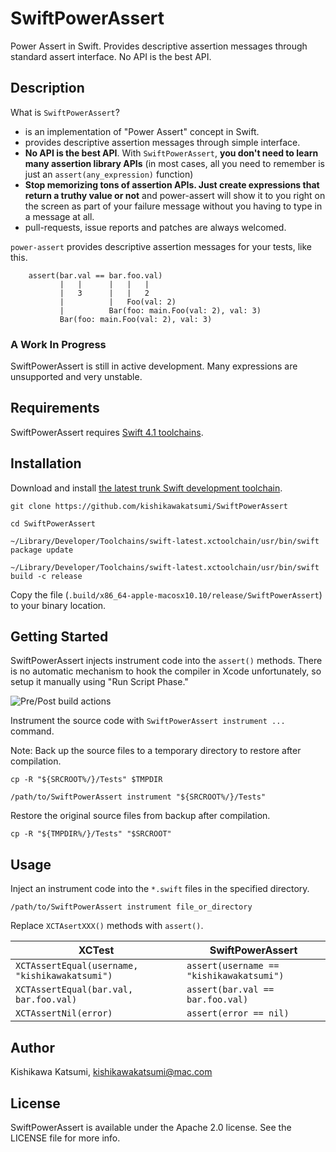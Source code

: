 # SwiftPowerAssert

Power Assert in Swift. Provides descriptive assertion messages through standard assert interface. No API is the best API.

Description
---------------------------------------

What is `SwiftPowerAssert`?

 * is an implementation of "Power Assert" concept in Swift.
 * provides descriptive assertion messages through simple interface.
 * __No API is the best API__. With `SwiftPowerAssert`, __you don't need to learn many assertion library APIs__ (in most cases, all you need to remember is just an `assert(any_expression)` function)
 * __Stop memorizing tons of assertion APIs. Just create expressions that return a truthy value or not__ and power-assert will show it to you right on the screen as part of your failure message without you having to type in a message at all.
 * pull-requests, issue reports and patches are always welcomed.


`power-assert` provides descriptive assertion messages for your tests, like this.

        assert(bar.val == bar.foo.val)
               |   |      |   |   |
               |   3      |   |   2
               |          |   Foo(val: 2)
               |          Bar(foo: main.Foo(val: 2), val: 3)
               Bar(foo: main.Foo(val: 2), val: 3)

### A Work In Progress
SwiftPowerAssert is still in active development. Many expressions are unsupported and very unstable.

Requirements
---------------------------------------
SwiftPowerAssert requires [Swift 4.1 toolchains](https://swift.org/download/#snapshots).

Installation
---------------------------------------
Download and install [the latest trunk Swift development toolchain](https://swift.org/download/#snapshots).

```shell
git clone https://github.com/kishikawakatsumi/SwiftPowerAssert
```

```shell
cd SwiftPowerAssert
```

```shell
~/Library/Developer/Toolchains/swift-latest.xctoolchain/usr/bin/swift package update
```

```shell
~/Library/Developer/Toolchains/swift-latest.xctoolchain/usr/bin/swift build -c release
```

Copy the file (`.build/x86_64-apple-macosx10.10/release/SwiftPowerAssert`) to your binary location.

Getting Started
---------------------------------------

SwiftPowerAssert injects instrument code into the `assert()` methods. There is no automatic mechanism to hook the compiler in Xcode unfortunately, so setup it manually using "Run Script Phase."

<img src='https://user-images.githubusercontent.com/40610/33810940-3b62ae9c-de4f-11e7-9c0d-43fa9d705fcc.png' alt='Pre/Post build actions'>

Instrument the source code with `SwiftPowerAssert instrument ...` command.

Note: Back up the source files to a temporary directory to restore after compilation.

```shell
cp -R "${SRCROOT%/}/Tests" $TMPDIR

/path/to/SwiftPowerAssert instrument "${SRCROOT%/}/Tests"
```

Restore the original source files from backup after compilation.

```shell
cp -R "${TMPDIR%/}/Tests" "$SRCROOT"
```

Usage
---------------------------------------
Inject an instrument code into the `*.swift` files in the specified directory.

```shell
/path/to/SwiftPowerAssert instrument file_or_directory
```

Replace `XCTAsertXXX()` methods with `assert()`.

| XCTest        | SwiftPowerAssert|
| ------------- |-------------|
| `XCTAssertEqual(username, "kishikawakatsumi")` |`assert(username == "kishikawakatsumi")` |
| `XCTAssertEqual(bar.val, bar.foo.val)`         |`assert(bar.val == bar.foo.val)`         |
| `XCTAssertNil(error)`                          |`assert(error == nil)`                   |

Author
---------------------------------------
Kishikawa Katsumi, kishikawakatsumi@mac.com

License
---------------------------------------
SwiftPowerAssert is available under the Apache 2.0 license. See the LICENSE file for more info.
